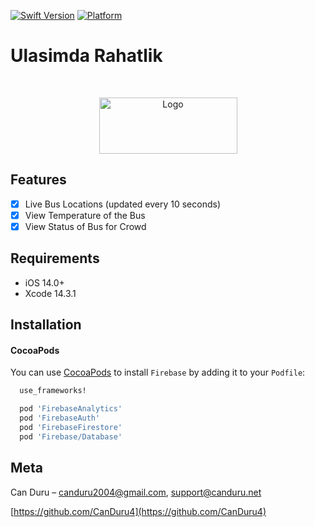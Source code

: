 [![Swift Version][swift-image]][swift-url]
[![Platform](https://img.shields.io/cocoapods/p/LFAlertController.svg?style=flat)](http://cocoapods.org/pods/LFAlertController)

# Ulasimda Rahatlik
<br />
<p align="center">
  <a href="https://canduru.net">
    <img src="https://github.com/CanDuru4/UlasimdaRahatlik/assets/73294429/b9b822f8-56b2-4988-9bc9-1b051c4f20b9" alt="Logo" width="221" height="90">
  </a>
</p>

## Features

- [x] Live Bus Locations (updated every 10 seconds)
- [x] View Temperature of the Bus
- [x] View Status of Bus for Crowd

## Requirements

- iOS 14.0+
- Xcode 14.3.1

## Installation

#### CocoaPods
You can use [CocoaPods](http://cocoapods.org/) to install `Firebase` by adding it to your `Podfile`:

```ruby
  use_frameworks!

  pod 'FirebaseAnalytics'
  pod 'FirebaseAuth'
  pod 'FirebaseFirestore'
  pod 'Firebase/Database'
```


## Meta

Can Duru – canduru2004@gmail.com, support@canduru.net


[https://github.com/CanDuru4](https://github.com/CanDuru4)

[swift-image]:https://img.shields.io/badge/swift-5.0-orange.svg
[swift-url]: https://swift.org/
